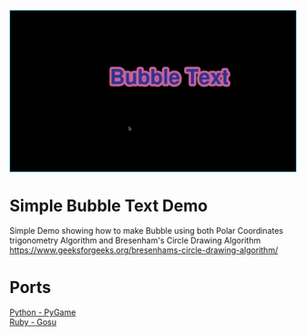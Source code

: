 ![Screenshot](screenshot.png)

# Simple Bubble Text Demo
Simple Demo showing how to make Bubble using both Polar Coordinates trigonometry Algorithm and Bresenham's Circle Drawing Algorithm\
https://www.geeksforgeeks.org/bresenhams-circle-drawing-algorithm/

# Ports
[Python - PyGame](Python-Pygame)\
[Ruby - Gosu](Ruby-Gosu)
